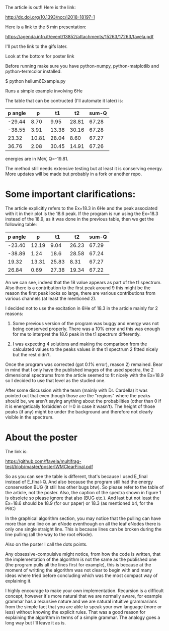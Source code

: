 The article is out!!
Here is the link:

http://dx.doi.org/10.1393/ncc/i2018-18197-1

Here is a link to the 5 min presentation:

https://agenda.infn.it/event/13852/attachments/15263/17263/favela.pdf

I'll put the link to the gifs later.

Look at the bottom for poster link

Before running make sure you have python-numpy, python-matplotlib and
python-termcolor installed.

$ python helium6Example.py

Runs a simple example involving 6He

The table that can be contructed (I'll automate it later) is:

|p angle |	p |	t1	| t2 |	sum-Q |
|--------|------|-------|----|------|
|-29.44	 | 8.70	| 9.95 | 28.81 |67.28 |
|-38.55	 | 3.91	| 13.38 | 30.16 |67.28|
|23.32	 | 10.81 |	28.04 |	8.60 |67.27 |
|36.76	 | 2.08	 | 30.45 |14.91 |67.26 |

energies are in MeV, Q=-19.81.

The method still needs extensive testing but at least it is conserving
energy. More updates will be made but probably in a fork or another
repo.

# Some important clarifications:

The article explicitly refers to the Ex=18.3 in 6He and the peak
associated with it in their plot is the 18.6 peak. If the program is
run using the Ex=18.3 instead of the 18.9, as it was done in the
previous table, then we get the following table:

|p angle |	p |	t1	| t2 |	sum-Q |
|--------|------|-------|----|------|
|-23.40	 | 12.19| 9.04 | 26.23 |67.29 |
|-38.89	 | 1.24	| 18.6  | 28.58 |67.24|
|19.32	 | 13.31 |	25.83 |	8.31 |67.27 |
|26.84	 | 0.69	 | 27.38 | 19.34 |67.22 |

An we can see, indeed that the 18 value appears as part of the t1
spectrum. Also there is a contribution to the first peak around 9 this
might be the reason the first peak looks so large, there are various
contributions from various channels (at least the mentioned 2).

I decided not to use the excitation in 6He of 18.3 in the article
mainly for 2 reasons:

1) Some previous version of the program was buggy and energy was not
being conserved properly. There was a 10% error and this was enough
for me to interpret the 18.6 peak in the t1 spectrum differently.

2) I was expecting 4 solutions and making the comparison from the
calculated values to the peaks values in the t1 spectrum 2 fitted
nicely but the rest didn't.

Once the program was corrected (got 0.1% error), reason 2)
remained. Bear in mind that I only have the published images of the
used spectra, the 2 dimensional spectrums from the article seemed to
fit nicely with the Ex=18.9 so I decided to use that level as the
studied one.

After some discussion with the team (mainly with Dr. Cardella) it was
pointed out that even though those are the "regions" where the peaks
should be, we aren't saying anything about the probabilities (other
than 0 if it is energetically forbidden or !=0 in case it wasn't). The
height of those peaks (if any) might be under the background and
therefore not clearly visible in the spectrum.

# About the poster

The link is:

https://github.com/ffavela/multifrag-test/blob/master/posterIWMClearFinal.pdf

So as you can see the table is different, that's because I used
E\_final instead of E\_final-Q. And also because the program still had
the energy conservation BUG (it still has other bugs btw). So please
refer to the table of the article, not the poster. Also, the caption
of the spectra shown in figure 1 is obsolete so please ignore that
also (BUG etc.). And last but not least the Ex=18.6 should be 18.9
(for our paper) or 18.3 (as mentioned b4, for the PRC)

In the graphical algorithm section, you may notice that the pulling
can have more than one line on an eNode eventhough on all the leaf
eNodes there is only one single straight line. This is because lines
can be broken during the line pulling (all the way to the root eNode).

Also on the poster I call the dots points.

Any obsessive-compulsive might notice, from how the code is written,
that the implementation of the algorithm is not the same as the
published one (the program pulls all the lines first for example),
this is because at the moment of writting the algorithm was not clear
to begin with and many ideas where tried before concluding which was
the most compact way of explaining it.

I highly encourage to make your own implementation. Recursion is a
difficult concept, however it's more natural that we are normally
aware, for example grammar has a recursive nature and we are natural
intuitive grammarians from the simple fact that you are able to speak
your own language (more or less) without knowing the explicit
rules. That was a good reason for explaining the algorithm in terms of
a simple grammar. The analogy goes a long way but I'll leave it as is.
